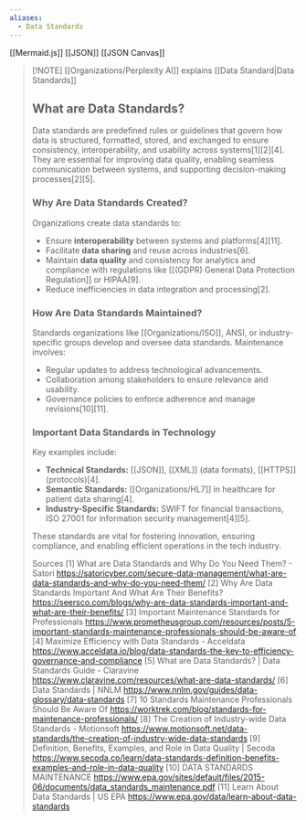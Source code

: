 ```yaml
---
aliases:
  - Data Standards
---
```


[[Mermaid.js]]
[[JSON]]
[[JSON Canvas]]

> [!NOTE] [[Organizations/Perplexity AI]] explains [[Data Standard|Data Standards]]
> ## What are Data Standards?
> Data standards are predefined rules or guidelines that govern how data is structured, formatted, stored, and exchanged to ensure consistency, interoperability, and usability across systems[1][2][4]. They are essential for improving data quality, enabling seamless communication between systems, and supporting decision-making processes[2][5].
> 
> ### **Why Are Data Standards Created?**
> Organizations create data standards to:
> - Ensure **interoperability** between systems and platforms[4][11].
> - Facilitate **data sharing** and reuse across industries[6].
> - Maintain **data quality** and consistency for analytics and compliance with regulations like [[(GDPR) General Data Protection Regulation]] or HIPAA[9].
> - Reduce inefficiencies in data integration and processing[2].
> 
> ### **How Are Data Standards Maintained?**
> Standards organizations like [[Organizations/ISO]], ANSI, or industry-specific groups develop and oversee data standards. Maintenance involves:
> - Regular updates to address technological advancements.
> - Collaboration among stakeholders to ensure relevance and usability.
> - Governance policies to enforce adherence and manage revisions[10][11].
> 
> ### **Important Data Standards in Technology**
> Key examples include:
> - **Technical Standards:** [[JSON]], [[XML]] (data formats), [[HTTPS]] (protocols)[4].
> - **Semantic Standards:** [[Organizations/HL7]] in healthcare for patient data sharing[4].
> - **Industry-Specific Standards:** SWIFT for financial transactions, ISO 27001 for information security management[4][5].
> 
> These standards are vital for fostering innovation, ensuring compliance, and enabling efficient operations in the tech industry.
> 
> Sources
> [1] What are Data Standards and Why Do You Need Them? - Satori https://satoricyber.com/secure-data-management/what-are-data-standards-and-why-do-you-need-them/
> [2] Why Are Data Standards Important And What Are Their Benefits? https://seersco.com/blogs/why-are-data-standards-important-and-what-are-their-benefits/
> [3] Important Maintenance Standards for Professionals https://www.prometheusgroup.com/resources/posts/5-important-standards-maintenance-professionals-should-be-aware-of
> [4] Maximize Efficiency with Data Standards - Acceldata https://www.acceldata.io/blog/data-standards-the-key-to-efficiency-governance-and-compliance
> [5] What are Data Standards? | Data Standards Guide - Claravine https://www.claravine.com/resources/what-are-data-standards/
> [6] Data Standards | NNLM https://www.nnlm.gov/guides/data-glossary/data-standards
> [7] 10 Standards Maintenance Professionals Should Be Aware Of https://worktrek.com/blog/standards-for-maintenance-professionals/
> [8] The Creation of Industry-wide Data Standards - Motionsoft https://www.motionsoft.net/data-standards/the-creation-of-industry-wide-data-standards
> [9] Definition, Benefits, Examples, and Role in Data Quality | Secoda https://www.secoda.co/learn/data-standards-definition-benefits-examples-and-role-in-data-quality
> [10] DATA STANDARDS MAINTENANCE https://www.epa.gov/sites/default/files/2015-06/documents/data_standards_maintenance.pdf
> [11] Learn About Data Standards | US EPA https://www.epa.gov/data/learn-about-data-standards
> 